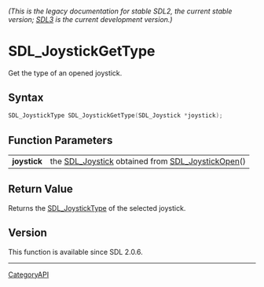 ###### (This is the legacy documentation for stable SDL2, the current stable version; [SDL3](https://wiki.libsdl.org/SDL3/) is the current development version.)
# SDL_JoystickGetType

Get the type of an opened joystick.

## Syntax

```c
SDL_JoystickType SDL_JoystickGetType(SDL_Joystick *joystick);

```

## Function Parameters

|                  |                                                                                       |
| ---------------- | ------------------------------------------------------------------------------------- |
| **joystick**     | the [SDL_Joystick](SDL_Joystick) obtained from [SDL_JoystickOpen](SDL_JoystickOpen)() |

## Return Value

Returns the [SDL_JoystickType](SDL_JoystickType) of the selected joystick.

## Version

This function is available since SDL 2.0.6.

----
[CategoryAPI](CategoryAPI)

